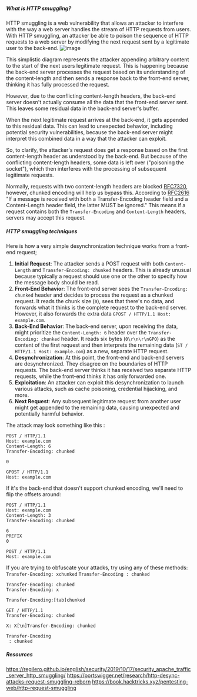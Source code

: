 ##### ***What is HTTP smuggling?***
HTTP smuggling is a web vulnerability that allows an attacker to interfere with the way a web server handles the stream of HTTP requests from users. With HTTP smuggling, an attacker be able to poison the sequence of HTTP requests to a web server by modifying the next request sent by a legitimate user to the back-end.
![image](https://beren-obsidian-images.imgix.net/194b27606fcf47e4c26baa48b9e22ec4.png)

This simplistic diagram represents the attacker appending arbitrary content to the start of the next users legitimate request. This is happening because the back-end server processes the request based on its understanding of the content-length and then sends a response back to the front-end server, thinking it has fully processed the request.

However, due to the conflicting content-length headers, the back-end server doesn't actually consume all the data that the front-end server sent. This leaves some residual data in the back-end server's buffer.

When the next legitimate request arrives at the back-end, it gets appended to this residual data. This can lead to unexpected behavior, including potential security vulnerabilities, because the back-end server might interpret this combined data in a way that the attacker can exploit.

So, to clarify, the attacker's request does get a response based on the first content-length header as understood by the back-end. But because of the conflicting content-length headers, some data is left over ("poisoning the socket"), which then interferes with the processing of subsequent legitimate requests.

Normally, requests with two content-length headers are blocked [RFC7320](https://datatracker.ietf.org/doc/html/rfc7230#section-3.3.3), however, chunked encoding will help us bypass this. According to [RFC2616](https://datatracker.ietf.org/doc/html/rfc2616#section-4.4) "If a message is received with both a Transfer-Encoding header field and a Content-Length header field, the latter MUST be ignored." This means if a request contains both the `Transfer-Encoding` and `Content-Length` headers, servers may accept this request.
##### ***HTTP smuggling techniques***
Here is how a very simple desynchronization technique works from a front-end request;
1. **Initial Request**: The attacker sends a POST request with both `Content-Length` and `Transfer-Encoding: chunked` headers. This is already unusual because typically a request should use one or the other to specify how the message body should be read.
2. **Front-End Behavior**: The front-end server sees the `Transfer-Encoding: chunked` header and decides to process the request as a chunked request. It reads the chunk size (`0`), sees that there's no data, and forwards what it thinks is the complete request to the back-end server. However, it also forwards the extra data `GPOST / HTTP/1.1 Host: example.com`.
3. **Back-End Behavior**: The back-end server, upon receiving the data, might prioritize the `Content-Length: 6` header over the `Transfer-Encoding: chunked` header. It reads six bytes (`0\r\n\r\nGPO`) as the content of the first request and then interprets the remaining data (`ST / HTTP/1.1 Host: example.com`) as a new, separate HTTP request.
4. **Desynchronization**: At this point, the front-end and back-end servers are desynchronized. They disagree on the boundaries of HTTP requests. The back-end server thinks it has received two separate HTTP requests, while the front-end thinks it has only forwarded one.
5. **Exploitation**: An attacker can exploit this desynchronization to launch various attacks, such as cache poisoning, credential hijacking, and more.
6. **Next Request**: Any subsequent legitimate request from another user might get appended to the remaining data, causing unexpected and potentially harmful behavior.

The attack may look something like this :
```
POST / HTTP/1.1
Host: example.com
Content-Length: 6
Transfer-Encoding: chunked

0

GPOST / HTTP/1.1
Host: example.com
```

If it's the back-end that doesn't support chunked encoding, we'll need to flip the offsets around:
```
POST / HTTP/1.1  
Host: example.com  
Content-Length: 3  
Transfer-Encoding: chunked  
  
6  
PREFIX  
0  
  
POST / HTTP/1.1  
Host: example.com
```

If you are trying to obfuscate your attacks, try using any of these methods:
`Transfer-Encoding: xchunked`
`Transfer-Encoding : chunked`
```
Transfer-Encoding: chunked
Transfer-Encoding: x
```
`Transfer-Encoding:[tab]chunked`
```
GET / HTTP/1.1
Transfer-Encoding: chunked
```
`X: X[\n]Transfer-Encoding: chunked`
```
Transfer-Encoding
 : chunked
```
##### ***Resources***
https://regilero.github.io/english/security/2019/10/17/security_apache_traffic_server_http_smuggling/
https://portswigger.net/research/http-desync-attacks-request-smuggling-reborn
https://book.hacktricks.xyz/pentesting-web/http-request-smuggling